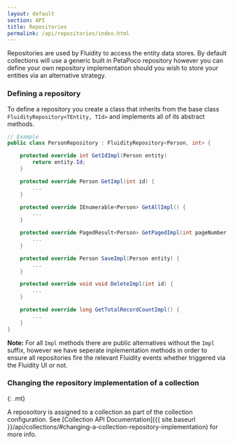 ```yaml
---
layout: default
section: API
title: Repositories
permalink: /api/repositories/index.html
---
```


Repositories are used by Fluidity to access the entity data stores. By default collections will use a generic built in PetaPoco repository however you can define your own repository implementation should you wish to store your entities via an alternative strategy.

### Defining a repository

To define a repository you create a class that inherits from the base class `FluidityRepository<TEntity, TId>` and implements all of its abstract methods.

````csharp
// Example
public class PersonRepository : FluidityRepository<Person, int> {

    protected override int GetIdImpl(Person entity) 
        return entity.Id;
    }

    protected override Person GetImpl(int id) {
        ...
    }

    protected override IEnumerable<Person> GetAllImpl() {
        ...
    }

    protected override PagedResult<Person> GetPagedImpl(int pageNumber, int pageSize, Expression<Func<Person, object>> orderBy, SortDirection orderDirection, Expression<Func<Person, bool>> whereClause);
        ...
    }

    protected override Person SaveImpl(Person entity) {
        ...
    }

    protected override void void DeleteImpl(int id) {
        ...
    }

    protected override long GetTotalRecordCountImpl() {
        ...
    }
}
````

**Note:** For all `Impl` methods there are public alternatives without the `Impl` suffix, however we have seperate inplementation methods in order to ensure all repositories fire the relevant Fluidity events whether triggered via the Fluidity UI or not.

### Changing the repository implementation of a collection
{: .mt}

A reposoitory is assigned to a collection as part of the collection configuration. See [Collection API Documentation]({{ site.baseurl }}/api/collections/#changing-a-collection-repository-implementation) for more info.